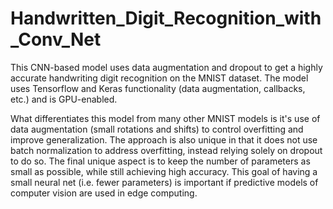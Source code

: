 # Handwritten_Digit_Recognition_with_Conv_Net
This CNN-based model uses data augmentation and dropout to get a highly accurate handwriting digit recognition on the MNIST dataset. The model uses Tensorflow and Keras functionality (data augmentation, callbacks, etc.) and is GPU-enabled.

What differentiates this model from many other MNIST models is it's use of data augmentation (small rotations and shifts) to control overfitting and improve generalization. The approach is also unique in that it does not use batch normalization to address overfitting, instead relying solely on dropout to do so. The final unique aspect is to keep the number of parameters as small as possible, while still achieving high accuracy. This goal of having a small neural net (i.e. fewer parameters) is important if predictive models of computer vision are used in edge computing.

